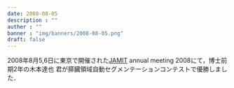 ```yaml
---
date: 2008-08-05
description : ""
auther : ""
banner : "img/banners/2008-08-05.png"
draft: false
---
```

2008年8月5,6日に東京で開催された[JAMIT](http://www.jamit.jp/) annual meeting 2008にて，博士前期2年の木本達也 君が膵臓領域自動セグメンテーションコンテストで優勝しました．
